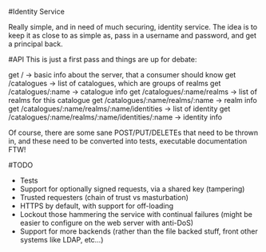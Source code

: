 #Identity Service

Really simple, and in need of much securing, identity service. The idea is to keep it as close to as simple as, pass in a username and password, and get a principal back.

#API
This is just a first pass and things are up for debate:

get / -> basic info about the server, that a consumer should know
get /catalogues -> list of catalogues, which are groups of realms
get /catalogues/:name -> catalogue info
get /catalogues/:name/realms -> list of realms for this catalogue
get /catalogues/:name/realms/:name -> realm info
get /catalogues/:name/realms/:name/identities -> list of identity
get /catalogues/:name/realms/:name/identities/:name -> identity info

Of course, there are some sane POST/PUT/DELETEs that need to be thrown in, and these need to be converted into tests, executable documentation FTW!

#TODO
* Tests
* Support for optionally signed requests, via a shared key (tampering)
* Trusted requesters (chain of trust vs masturbation)
* HTTPS by default, with support for off-loading
* Lockout those hammering the service with continual failures (might be easier to configure on the web server with anti-DoS)
* Support for more backends (rather than the file backed stuff, front other systems like LDAP, etc...)